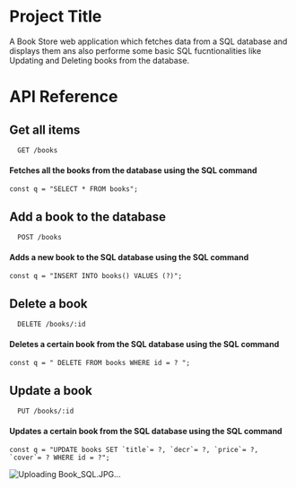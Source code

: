 
# Project Title

 A Book Store web application which fetches data from a SQL database and displays them ans also performe some basic SQL fucntionalities like Updating and Deleting books from the database.







# API Reference


## Get all items

```http
  GET /books
```

#### Fetches all the books from the database using the SQL command      
    const q = "SELECT * FROM books";

## Add a book to the database

```http
  POST /books
```

#### Adds a new book to the SQL database using the SQL command
    const q = "INSERT INTO books() VALUES (?)";

## Delete a book

```http
  DELETE /books/:id
```

#### Deletes a certain book from the SQL database using the SQL command 
    const q = " DELETE FROM books WHERE id = ? ";

## Update a book

```http
  PUT /books/:id
```
#### Updates a certain book from the SQL database using the SQL command
    const q = "UPDATE books SET `title`= ?, `decr`= ?, `price`= ?, `cover`= ? WHERE id = ?";


![Uploading Book_SQL.JPG…]()


